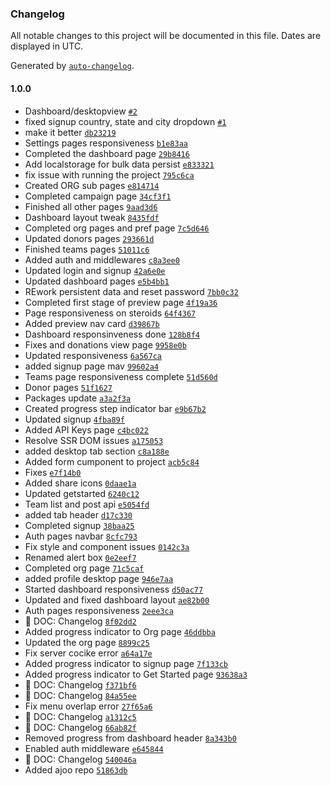 ### Changelog

All notable changes to this project will be documented in this file. Dates are displayed in UTC.

Generated by [`auto-changelog`](https://github.com/CookPete/auto-changelog).

#### 1.0.0

- Dashboard/desktopview [`#2`](https://github.com/AjooNG/ajoo-donation-frontend/pull/2)
- fixed signup country, state and city dropdown [`#1`](https://github.com/AjooNG/ajoo-donation-frontend/pull/1)
- make it better [`db23219`](https://github.com/AjooNG/ajoo-donation-frontend/commit/db23219e5771a7e0c6914eea48f28aba47d4720d)
- Settings pages responsiveness [`b1e83aa`](https://github.com/AjooNG/ajoo-donation-frontend/commit/b1e83aa2a6041eb3907f93d0329bba756846da3a)
- Completed the dashboard page [`29b8416`](https://github.com/AjooNG/ajoo-donation-frontend/commit/29b84167a2b2fbe044a4124118d34ca9d815275e)
- Add localstorage for bulk data persist [`e833321`](https://github.com/AjooNG/ajoo-donation-frontend/commit/e833321ebd1f6396e17cd5e9cc73c4e4f7bf4e6d)
- fix issue with running the project [`795c6ca`](https://github.com/AjooNG/ajoo-donation-frontend/commit/795c6ca07f835ccb1bef6c22b262fef3e9ebcbd7)
- Created ORG sub pages [`e814714`](https://github.com/AjooNG/ajoo-donation-frontend/commit/e81471412eac7a032074bb083f404ad512119a82)
- Completed campaign page [`34cf3f1`](https://github.com/AjooNG/ajoo-donation-frontend/commit/34cf3f1e10f477b75302f520bda1557b9ad46009)
- Finished all other pages [`9aad3d6`](https://github.com/AjooNG/ajoo-donation-frontend/commit/9aad3d651b05a90fae66f713676d81a840947cc5)
- Dashboard layout tweak [`8435fdf`](https://github.com/AjooNG/ajoo-donation-frontend/commit/8435fdfba4d072853e7ae2190c079ba54be7df7c)
- Completed org pages and pref page [`7c5d646`](https://github.com/AjooNG/ajoo-donation-frontend/commit/7c5d6464a43aded31e46e124cd443f917f7e28e0)
- Updated donors pages [`293661d`](https://github.com/AjooNG/ajoo-donation-frontend/commit/293661d6813e34ed7c201cc40300714d3b54940e)
- Finished teams pages [`51011c6`](https://github.com/AjooNG/ajoo-donation-frontend/commit/51011c6d6058d8f7e9e822f1fed71204d5278e24)
- Added auth and middlewares [`c8a3ee0`](https://github.com/AjooNG/ajoo-donation-frontend/commit/c8a3ee0ad774bc178d5e952c216ecd9bf1014d0b)
- Updated login and signup [`42a6e0e`](https://github.com/AjooNG/ajoo-donation-frontend/commit/42a6e0e5576bcb6c98f7f8b6edd8af9b2809aeee)
- Updated dashboard pages [`e5b4bb1`](https://github.com/AjooNG/ajoo-donation-frontend/commit/e5b4bb12dee729c34c2b4b08ddf037a7c426e70f)
- REwork persistent data and reset password [`7bb0c32`](https://github.com/AjooNG/ajoo-donation-frontend/commit/7bb0c323260bca05147cda2aeec45814b74650c2)
- Completed first stage of preview page [`4f19a36`](https://github.com/AjooNG/ajoo-donation-frontend/commit/4f19a3605d92619d0c0b7499577495b1b2f3a707)
- Page responsiveness on steroids [`64f4367`](https://github.com/AjooNG/ajoo-donation-frontend/commit/64f4367dc9e06f9ce4815fd5c8116d7c0d69f77e)
- Added preview nav card [`d39867b`](https://github.com/AjooNG/ajoo-donation-frontend/commit/d39867b32e4c696f92460aa38a18f2b9153f744e)
- Dashboard responsinveness done [`128b8f4`](https://github.com/AjooNG/ajoo-donation-frontend/commit/128b8f4c5c64cbc4a56d995e79e3880f30e64293)
- Fixes and donations view page [`9958e0b`](https://github.com/AjooNG/ajoo-donation-frontend/commit/9958e0b0c0fdbfac50fcd5a025caada343062469)
- Updated responsiveness [`6a567ca`](https://github.com/AjooNG/ajoo-donation-frontend/commit/6a567ca8a6929d412e1c89e08552d551af525fac)
- added signup page mav [`99602a4`](https://github.com/AjooNG/ajoo-donation-frontend/commit/99602a400d58960aaea0e61984029abba9150d33)
- Teams page responsiveness complete [`51d560d`](https://github.com/AjooNG/ajoo-donation-frontend/commit/51d560daba696e5720763d24ec24a7ff66d25a49)
- Donor pages [`51f1627`](https://github.com/AjooNG/ajoo-donation-frontend/commit/51f1627058390521aad87c9624bc5ccf1248873e)
- Packages update [`a3a2f3a`](https://github.com/AjooNG/ajoo-donation-frontend/commit/a3a2f3a68f6f5b124ea7a2bfe7d8d884af845589)
- Created progress step indicator bar [`e9b67b2`](https://github.com/AjooNG/ajoo-donation-frontend/commit/e9b67b247a85deb7068d3d37a65221b20460d971)
- Updated signup [`4fba89f`](https://github.com/AjooNG/ajoo-donation-frontend/commit/4fba89f240eb2fd5afdaa2eb0e44215937316b84)
- Added API Keys page [`c4bc022`](https://github.com/AjooNG/ajoo-donation-frontend/commit/c4bc022757e96b78eb06ec26e4802e4b49934236)
- Resolve SSR DOM issues [`a175053`](https://github.com/AjooNG/ajoo-donation-frontend/commit/a1750531c918b5bf19904b19825ddba2457fc2f7)
- added desktop tab section [`c8a188e`](https://github.com/AjooNG/ajoo-donation-frontend/commit/c8a188ee32ac1749feb00abd0a3cfe6bf1d69bd4)
- Added form cumponent to project [`acb5c84`](https://github.com/AjooNG/ajoo-donation-frontend/commit/acb5c84e65e24e412c750627d294935ae1791adc)
- Fixes [`e7f14b0`](https://github.com/AjooNG/ajoo-donation-frontend/commit/e7f14b083d9226bfa138577f7f2ee6a5e4202373)
- Added share icons [`0daae1a`](https://github.com/AjooNG/ajoo-donation-frontend/commit/0daae1ae8425c69a000d9e584db4dd0b28fffe95)
- Updated getstarted [`6240c12`](https://github.com/AjooNG/ajoo-donation-frontend/commit/6240c127311f12772e277cd9241febf106d966bf)
- Team list and post api [`e5054fd`](https://github.com/AjooNG/ajoo-donation-frontend/commit/e5054fdf214fba76abe9309c0c162f4a8f7a4971)
- added tab header [`d17c330`](https://github.com/AjooNG/ajoo-donation-frontend/commit/d17c330429722f70209a31c6637972a6aea7b963)
- Completed signup [`38baa25`](https://github.com/AjooNG/ajoo-donation-frontend/commit/38baa253107382a0820c308f2469324465739f1a)
- Auth pages navbar [`8cfc793`](https://github.com/AjooNG/ajoo-donation-frontend/commit/8cfc7937e7a740270dfa7e4bf803009d789f8e25)
- Fix style and component issues [`0142c3a`](https://github.com/AjooNG/ajoo-donation-frontend/commit/0142c3af662a4e81d00a4da310743991e6052d51)
- Renamed alert box [`0e2eef7`](https://github.com/AjooNG/ajoo-donation-frontend/commit/0e2eef735c5efaf96090ddaf1a4214a6627867d6)
- Completed org page [`71c5caf`](https://github.com/AjooNG/ajoo-donation-frontend/commit/71c5cafbba902a8e76e4a1e898db1f6c7add2161)
- added profile desktop page [`946e7aa`](https://github.com/AjooNG/ajoo-donation-frontend/commit/946e7aa17faa0a39a137bb3e2bf4b5a527f6db0b)
- Started dashboard responsiveness [`d50ac77`](https://github.com/AjooNG/ajoo-donation-frontend/commit/d50ac778c92b2de6364efa2d31098320ca70fdd1)
- Updated and fixed dashboard layout [`ae82b00`](https://github.com/AjooNG/ajoo-donation-frontend/commit/ae82b00f408bec644af423faab55036cfe7b2c94)
- Auth pages responsiveness [`2eee3ca`](https://github.com/AjooNG/ajoo-donation-frontend/commit/2eee3cafdf7adde2f4ca067c785d5aead5a96c49)
-  📖 DOC: Changelog [`8f02dd2`](https://github.com/AjooNG/ajoo-donation-frontend/commit/8f02dd2d0e2576d4e3507ee66099dff07b83bf1b)
- Added progress indicator to Org page [`46ddbba`](https://github.com/AjooNG/ajoo-donation-frontend/commit/46ddbba95264286dbfd30a8989f1cf50be940020)
- Updated the org page [`8899c25`](https://github.com/AjooNG/ajoo-donation-frontend/commit/8899c255995be71bd2ba71906bade5511483a9e1)
- Fix server cocike error [`a64a17e`](https://github.com/AjooNG/ajoo-donation-frontend/commit/a64a17ef1d0a5d0a0b35b6aed76f546badafe88f)
- Added progress indicator to signup page [`7f133cb`](https://github.com/AjooNG/ajoo-donation-frontend/commit/7f133cbdd9cdcfc303e2946a14dd4f76ec53bceb)
- Added progress indicator to Get Started page [`93638a3`](https://github.com/AjooNG/ajoo-donation-frontend/commit/93638a398ad19dbd6084a5c7811b59a71a2ce029)
-  📖 DOC: Changelog [`f371bf6`](https://github.com/AjooNG/ajoo-donation-frontend/commit/f371bf6378a45c53650e9d206e48e7f3cda46795)
-  📖 DOC: Changelog [`84a55ee`](https://github.com/AjooNG/ajoo-donation-frontend/commit/84a55ee6c1335e116217448a42c25c7773ceacb0)
- Fix menu overlap error [`27f65a6`](https://github.com/AjooNG/ajoo-donation-frontend/commit/27f65a62baf22cea20d045c0aef94bbac4a85335)
-  📖 DOC: Changelog [`a1312c5`](https://github.com/AjooNG/ajoo-donation-frontend/commit/a1312c537d8038e67a8fbe5f6323837d15cc84e6)
-  📖 DOC: Changelog [`66ab82f`](https://github.com/AjooNG/ajoo-donation-frontend/commit/66ab82f712a2869d11a235280956df3b7832f667)
- Removed progress from dashboard header [`8a343b0`](https://github.com/AjooNG/ajoo-donation-frontend/commit/8a343b0af27e03b2eee61660d15f67f9deb40f1c)
- Enabled auth middleware [`e645844`](https://github.com/AjooNG/ajoo-donation-frontend/commit/e6458443af473263b5292e9bff22748cb4b20b06)
-  📖 DOC: Changelog [`540046a`](https://github.com/AjooNG/ajoo-donation-frontend/commit/540046ac4618b6aa58270cce8f5abd7656092d75)
- Added ajoo repo [`51863db`](https://github.com/AjooNG/ajoo-donation-frontend/commit/51863db9e8c4e30f018a86d80e76bc05b7772371)
